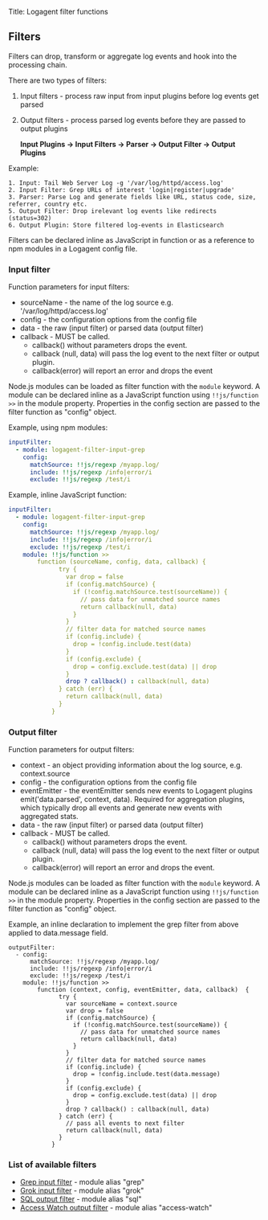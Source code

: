 Title: Logagent filter functions

## Filters

Filters can drop, transform or aggregate log events and hook into the processing chain. 

There are two types of filters:

1. Input filters - process raw input from input plugins before log events get parsed
2. Output filters - process parsed log events before they are passed to output plugins


   __Input Plugins -> **Input Filters** -> Parser -> **Output Filter** -> Output Plugins__


Example: 
```
1. Input: Tail Web Server Log -g '/var/log/httpd/access.log'
2. Input Filter: Grep URLs of interest 'login|register|upgrade'   
3. Parser: Parse Log and generate fields like URL, status code, size, referrer, country etc.
5. Output Filter: Drop irelevant log events like redirects (status=302)
6. Output Plugin: Store filtered log-events in Elasticsearch
```

Filters can be declared inline as JavaScript in function or as a reference to npm modules in a Logagent config file. 

### Input filter

Function parameters for input filters:

- sourceName - the name of the log source e.g. '/var/log/httpd/access.log'
- config - the configuration options from the config file 
- data - the raw (input filter) or parsed data (output filter)
- callback - MUST be called. 
  - callback() without parameters drops the event. 
  - callback (null, data) will pass the log event to the next filter or output plugin. 
  - callback(error) will report an error and drops the event

Node.js modules can be loaded as filter function with the ```module``` keyword.
A module can be declared inline as a JavaScript function using ```!!js/function >>``` in the module property. Properties in the config section are passed to the filter function as "config" object.

Example, using npm modules: 
```yaml
inputFilter:
  - module: logagent-filter-input-grep
    config:
      matchSource: !!js/regexp /myapp.log/
      include: !!js/regexp /info|error/i
      exclude: !!js/regexp /test/i
```

Example, inline JavaScript function:

```yaml
inputFilter:
  - module: logagent-filter-input-grep
    config:
      matchSource: !!js/regexp /myapp.log/
      include: !!js/regexp /info|error/i
      exclude: !!js/regexp /test/i
    module: !!js/function >> 
        function (sourceName, config, data, callback) {
              try {
                var drop = false
                if (config.matchSource) {
                  if (!config.matchSource.test(sourceName)) {
                    // pass data for unmatched source names
                    return callback(null, data)
                  }
                }
                // filter data for matched source names
                if (config.include) {
                  drop = !config.include.test(data)
                }
                if (config.exclude) {
                  drop = config.exclude.test(data) || drop
                }
                drop ? callback() : callback(null, data)
              } catch (err) {
                return callback(null, data)
              }
            }
```

### Output filter

Function parameters for output filters:

- context - an object providing information about the log source, e.g. context.source 
- config - the configuration options from the config file
- eventEmitter - the eventEmitter sends new events to Logagent plugins emit('data.parsed', context, data). Required for aggregation plugins, which typically drop all events and generate new events with aggregated stats. 
- data - the raw (input filter) or parsed data (output filter)
- callback - MUST be called. 
  - callback() without parameters drops the event. 
  - callback (null, data) will pass the log event to the next filter or output plugin. 
  - callback(error) will report an error and drops the event.

Node.js modules can be loaded as filter function with the ```module``` keyword.
A module can be declared inline as a JavaScript function using ```!!js/function >>``` in the module property. Properties in the config section are passed to the filter function as "config" object.

Example, an inline declaration to implement the grep filter from above applied to data.message field. 

```
outputFilter:
  - config:
      matchSource: !!js/regexp /myapp.log/
      include: !!js/regexp /info|error/i
      exclude: !!js/regexp /test/i
    module: !!js/function >> 
        function (context, config, eventEmitter, data, callback)  {
              try {
                var sourceName = context.source
                var drop = false
                if (config.matchSource) {
                  if (!config.matchSource.test(sourceName)) {
                    // pass data for unmatched source names
                    return callback(null, data)
                  }
                }
                // filter data for matched source names
                if (config.include) {
                  drop = !config.include.test(data.message)
                }
                if (config.exclude) {
                  drop = config.exclude.test(data) || drop
                }
                drop ? callback() : callback(null, data)
              } catch (err) {
                // pass all events to next filter
                return callback(null, data)
              }
            }
```

### List of available filters

- [Grep input filter](./input-filter-grep) - module alias "grep"
- [Grok input filter](./input-filter-grok) - module alias "grok"
- [SQL output filter](./output-filter-sql) - module alias "sql"
- [Access Watch output filter](./output-filter-accesswatch) - module alias "access-watch"
